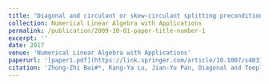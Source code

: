 ```yaml
---
title: "Diagonal and circulant or skew-circulant splitting preconditioners for spatial fractional diffusion equations"
collection: Numerical Linear Algebra with Applications
permalink: /publication/2009-10-01-paper-title-number-1
excerpt: ''
date: 2017
venue: 'Numerical Linear Algebra with Applications'
paperurl: '[paper1.pdf](https://link.springer.com/article/10.1007/s40314-017-0570-6)'
citation: 'Zhong-Zhi Bai#*, Kang-Ya Lu, Jian-Yu Pan, Diagonal and Toeplitz splitting iteration methods for diagonal-plus-Toeplitz linear systems from spatial fractional diffusion equations, Numerical Linear Algebra with Applications, 2017, 24(4): 1-15(e2093).'
---
```


